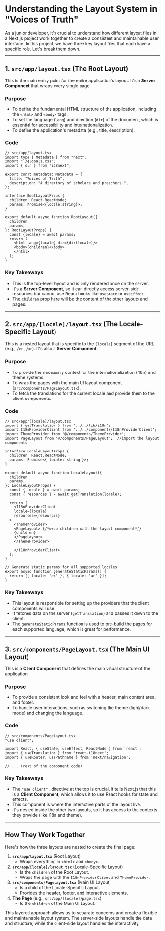 
# Understanding the Layout System in "Voices of Truth"

As a junior developer, it's crucial to understand how different layout files in a Next.js project work together to create a consistent and maintainable user interface. In this project, we have three key layout files that each have a specific role. Let's break them down.

---

## 1. `src/app/layout.tsx` (The Root Layout)

This is the main entry point for the entire application's layout. It's a **Server Component** that wraps every single page.

### Purpose

-   To define the fundamental HTML structure of the application, including the `<html>` and `<body>` tags.
-   To set the language (`lang`) and direction (`dir`) of the document, which is essential for accessibility and internationalization.
-   To define the application's metadata (e.g., title, description).

### Code

```tsx
// src/app/layout.tsx
import type { Metadata } from "next";
import "./globals.css";
import { dir } from "i18next";

export const metadata: Metadata = {
  title: "Voices of Truth",
  description: "A directory of scholars and preachers.",
};

interface RootLayoutProps {
  children: React.ReactNode;
  params: Promise<{locale:string}>;
}

export default async function RootLayout({
  children,
  params,
}: RootLayoutProps) {
  const {locale} = await params;
  return (
    <html lang={locale} dir={dir(locale)}>
    <body>{children}</body>
    </html>
  );
}
```

### Key Takeaways

-   This is the top-level layout and is only rendered once on the server.
-   It's a **Server Component**, so it can directly access server-side resources but cannot use React hooks like `useState` or `useEffect`.
-   The `children` prop here will be the content of the other layouts and pages.

---

## 2. `src/app/[locale]/layout.tsx` (The Locale-Specific Layout)

This is a nested layout that is specific to the `[locale]` segment of the URL (e.g., `/en`, `/ar`). It's also a **Server Component**.

### Purpose

-   To provide the necessary context for the internationalization (i18n) and theme systems.
-   To wrap the pages with the main UI layout component (`src/components/PageLayout.tsx`).
-   To fetch the translations for the current locale and provide them to the client components.

### Code

```tsx
// src/app/[locale]/layout.tsx
import { getTranslation } from '../../lib/i18n';
import I18nProviderClient from '../../components/I18nProviderClient';
import ThemeProvider from '@/components/ThemeProvider';
import PageLayout from '@/components/PageLayout';  //import the layout components

interface LocaleLayoutProps {
  children: React.ReactNode;
  params: Promise<{ locale: string }>;
}

export default async function LocaleLayout({
  children,
  params,
}: LocaleLayoutProps) {
  const { locale } = await params;
  const { resources } = await getTranslation(locale);

  return (
    <I18nProviderClient
    locale={locale}
    resources={resources}
  >
    <ThemeProvider>
    <PageLayout> {/*wrap children with the layout component*/}
    {children}
    </PageLayout>
    </ThemeProvider>

    </I18nProviderClient>
  );
}

// Generate static params for all supported locales
export async function generateStaticParams() {
  return [{ locale: 'en' }, { locale: 'ar' }];
}
```

### Key Takeaways

-   This layout is responsible for setting up the providers that the client components will use.
-   It fetches data on the server (`getTranslation`) and passes it down to the client.
-   The `generateStaticParams` function is used to pre-build the pages for each supported language, which is great for performance.

---

## 3. `src/components/PageLayout.tsx` (The Main UI Layout)

This is a **Client Component** that defines the main visual structure of the application.

### Purpose

-   To provide a consistent look and feel with a header, main content area, and footer.
-   To handle user interactions, such as switching the theme (light/dark mode) and changing the language.

### Code

```tsx
// src/components/PageLayout.tsx
"use client";

import React, { useState, useEffect, ReactNode } from 'react';
import { useTranslation } from 'react-i18next';
import { useRouter, usePathname } from 'next/navigation';

// ... (rest of the component code)
```

### Key Takeaways

-   The `"use client";` directive at the top is crucial. It tells Next.js that this is a **Client Component**, which allows it to use React hooks for state and effects.
-   This component is where the interactive parts of the layout live.
-   It's nested inside the other two layouts, so it has access to the contexts they provide (like i18n and theme).

---

## How They Work Together

Here's how the three layouts are nested to create the final page:

1.  **`src/app/layout.tsx`** (Root Layout)
    -   Wraps everything in `<html>` and `<body>`.
2.  **`src/app/[locale]/layout.tsx`** (Locale-Specific Layout)
    -   Is the `children` of the Root Layout.
    -   Wraps the page with the `I18nProviderClient` and `ThemeProvider`.
3.  **`src/components/PageLayout.tsx`** (Main UI Layout)
    -   Is a child of the Locale-Specific Layout.
    -   Provides the header, footer, and interactive elements.
4.  **The Page** (e.g., `src/app/[locale]/page.tsx`)
    -   Is the `children` of the Main UI Layout.

This layered approach allows us to separate concerns and create a flexible and maintainable layout system. The server-side layouts handle the data and structure, while the client-side layout handles the interactivity.
